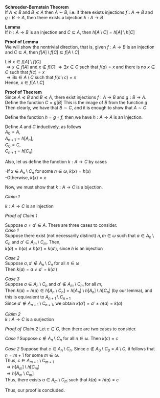 **Schroeder-Bernstein Theorem**   
If $A \preceq B$ and $B \preceq A$ then $A \sim B$, i.e. if there exists injections $f: A \to B$ and $g: B \to A$, then there exists a bijection $h: A \to B$   

**Lemma**   
If $h: A \to B$ is an injection and $C \subseteq A$, then $h[A \setminus C] = h[A] \setminus h[C]$   

**Proof of Lemma**   
We will show the nontrivial direction, that is, given $f: A \to B$ is an injection and $C \subseteq A$, then $f[A] \setminus f[C] \subseteq f[A \setminus C]$

Let $x \in f[A] \setminus f[C]$   
$\Rightarrow x \in f[A]$ and $x \notin f[C]$
$\Rightarrow \exists x \in C$ such that $f(a) = x$ and there is no $x \in C$ such that $f(c) = x$   
$\Rightarrow \exists x \in A \setminus C$ such that $f(a \setminus c) = x$   
Hence, $x \in f[A \setminus C]$   

**Proof of Theorem**   
Since $A \preceq B$ and $B \preceq A$, there exist injections $f: A \to B$ and $g: B \to A$.   
Define the function $C = g[B]$ This is the image of $B$ from the function $g$   
Then clearly, we have that $B \sim C$, and it is enough to show that $A \sim C$   

Define the function $h = g \circ f$, then we have $h: A \to A$ is an injection.

Define $A$ and $C$ inductively, as follows   
$A_{0} = A$,   
$A_{n+1} = h[A_{n}]$,   
$C_{0} = C$,   
$C_{n+1} = h[C_{n}]$   

Also, let us define the function $k: A \to C$ by cases

-If $x \in A_{n} \setminus C_{n}$ for some $n \in \omega$, $k(x) = h(x)$   
-Otherwise, $k(x) = x$   

Now, we must show that $k: A \to C$ is a bijection.

*Claim 1*

$k: A \to C$ is an injection

*Proof of Claim 1*

Suppose $a \neq a' \in A.$  There are three cases to consider.   
*Case 1*   
Suppose there exist (not necessarily distinct) $n,m \in \omega$ such that $a \in A_{n} \setminus C_{n}$ and $a' \in A_{m} \setminus C_{m}$.  Then,   
$k(a) = h(a) \neq h(a') = k(a')$, since $h$ is an injection    

*Case 2*   
Suppose $a, a' \notin A_{n} \setminus C_{n}$ for all $n \in \omega$   
Then $k(a) = a \neq a' = k(a')$      

*Case 3*   
Suppose $a \in A_{n} \setminus C_{n}$ and $a' \notin A_{m} \setminus C_{m}$ for all $m$,   
Then $k(a) = h(a) \in h[A_{n} \setminus C_{n}] = h[A_{n}] \setminus h[A_{n}] \setminus h[C_{n}]$ (by our lemma),
and this is equivalent to $A_{n+1} \setminus C_{n+1}$   
Since $a' \notin A_{n+1} \setminus C_{n+1}$, we obtain $k(a') = a' \neq h(a) = k(a)$   

*Claim 2*   
$k: A \to C$ is a surjection   

*Proof of Claim 2*
Let $c \in C$, then there are two cases to consider.   

*Case 1*
Suppose $c \notin A_{n} \setminus C_{n}$ for all $n \in \omega$.  Then $k(c) = c$   

*Case 2*
Suppose that $c \in A_{n} \setminus C_{n}$.  Since $c \notin A_{0} \setminus C_{0} = A \setminus C$, it follows that $n=m+1$ for some $m \in \omega$.   
Thus, $c \in A_{m+1} \setminus C_{m+1}$   
$\Rightarrow h[A_{m}] \setminus h[C_{m}]$   
$\Rightarrow h[A_{m} \setminus C_{m}]$   
Thus, there exists $a \in A_{m} \setminus C_{m}$ such that $k(a) = h(a) = c$

Thus, our proof is concluded.
